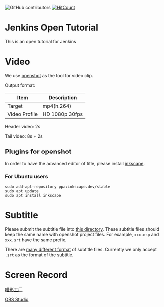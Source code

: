 ![GitHub contributors](https://img.shields.io/github/contributors/jenkins-zh/jenkins-open-tutorial)
[![HitCount](http://hits.dwyl.com/jenkins-zh/jenkins-open-tutorial.svg)](http://hits.dwyl.com/jenkins-zh/jenkins-open-tutorial)

# Jenkins Open Tutorial
This is an open tutorial for Jenkins

# Video
We use [openshot](https://github.com/OpenShot/openshot-qt) as the tool for video clip.

Output format:

| Item | Description |
|---|---|
| Target | mp4(h.264) |
| Video Profile | HD 1080p 30fps |

Header video: 2s

Tail video: 8s + 2s

## Plugins for openshot
In order to have the advanced editor of title, please install [inkscape](https://inkscape.org/).

### For Ubuntu users
```
sudo add-apt-repository ppa:inkscape.dev/stable
sudo apt update
sudo apt install inkscape
```

# Subtitle
Please submit the subtitle file into [this directory](openshot). These subtitle files should keep the same name with openshot project files. For example, `xxx.osp` and `xxx.srt` have the same prefix.

There are [many different format](https://en.wikipedia.org/wiki/Subtitles#Subtitle_formats) of subtitle files. Currently we only accept `.srt` as the format of the subtitle.

# Screen Record
[喵影工厂](https://miao.wondershare.cn/filmora-video-editor-ad.html)

[OBS Studio](https://github.com/obsproject/obs-studio/)
